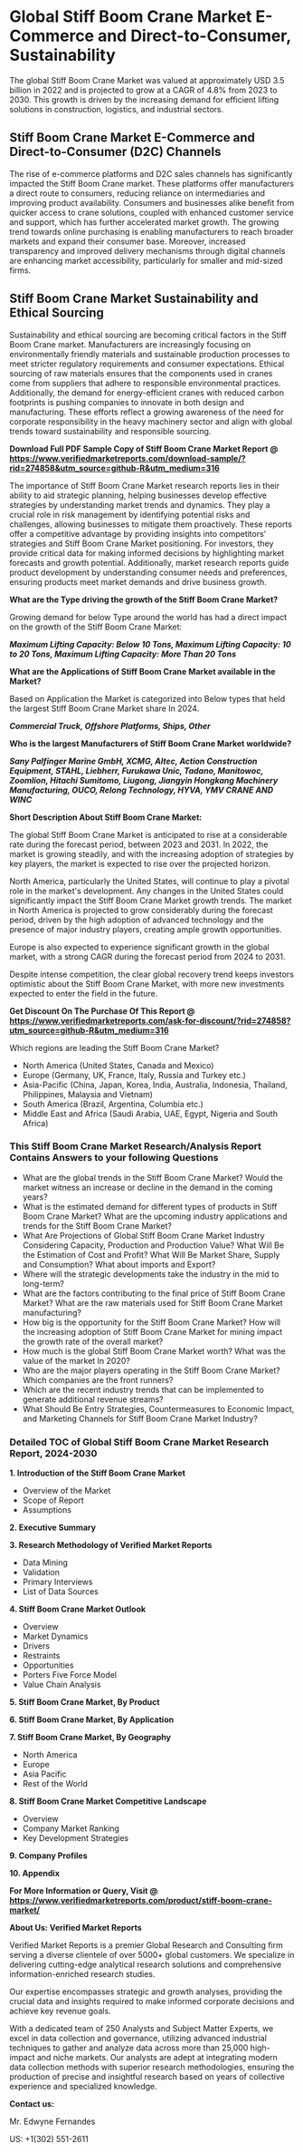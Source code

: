 <h1>Global Stiff Boom Crane Market E-Commerce and Direct-to-Consumer, Sustainability</h1><p class=""><p>The global Stiff Boom Crane Market was valued at approximately USD 3.5 billion in 2022 and is projected to grow at a CAGR of 4.8% from 2023 to 2030. This growth is driven by the increasing demand for efficient lifting solutions in construction, logistics, and industrial sectors.</p><h2>Stiff Boom Crane Market E-Commerce and Direct-to-Consumer (D2C) Channels</h2><p>The rise of e-commerce platforms and D2C sales channels has significantly impacted the Stiff Boom Crane market. These platforms offer manufacturers a direct route to consumers, reducing reliance on intermediaries and improving product availability. Consumers and businesses alike benefit from quicker access to crane solutions, coupled with enhanced customer service and support, which has further accelerated market growth. The growing trend towards online purchasing is enabling manufacturers to reach broader markets and expand their consumer base. Moreover, increased transparency and improved delivery mechanisms through digital channels are enhancing market accessibility, particularly for smaller and mid-sized firms.</p><h2>Stiff Boom Crane Market Sustainability and Ethical Sourcing</h2><p>Sustainability and ethical sourcing are becoming critical factors in the Stiff Boom Crane market. Manufacturers are increasingly focusing on environmentally friendly materials and sustainable production processes to meet stricter regulatory requirements and consumer expectations. Ethical sourcing of raw materials ensures that the components used in cranes come from suppliers that adhere to responsible environmental practices. Additionally, the demand for energy-efficient cranes with reduced carbon footprints is pushing companies to innovate in both design and manufacturing. These efforts reflect a growing awareness of the need for corporate responsibility in the heavy machinery sector and align with global trends toward sustainability and responsible sourcing.</p></p><p class=""><strong>Download Full PDF Sample Copy of Stiff Boom Crane Market Report @ <a href="https://www.verifiedmarketreports.com/download-sample/?rid=274858&utm_source=github-R&utm_medium=316" target="_blank">https://www.verifiedmarketreports.com/download-sample/?rid=274858&utm_source=github-R&utm_medium=316</a></strong></p><p>The importance of&nbsp;Stiff Boom Crane Market research reports lies in their ability to aid strategic planning, helping businesses develop effective strategies by understanding market trends and dynamics. They play a crucial role in risk management by identifying potential risks and challenges, allowing businesses to mitigate them proactively. These reports offer a competitive advantage by providing insights into competitors' strategies and Stiff Boom Crane Market positioning. For investors, they provide critical data for making informed decisions by highlighting market forecasts and growth potential. Additionally, market research reports guide product development by understanding consumer needs and preferences, ensuring products meet market demands and drive business growth.</p><p><strong>What are the&nbsp;Type driving the growth of the Stiff Boom Crane Market?</strong></p><p id="" class="">Growing demand for below Type around the world has had a direct impact on the growth of the Stiff Boom Crane Market:</p><p class=""><em><strong>Maximum Lifting Capacity: Below 10 Tons, Maximum Lifting Capacity: 10 to 20 Tons, Maximum Lifting Capacity: More Than 20 Tons</strong></em></p><p class=""><strong>What are the&nbsp;Applications&nbsp;of Stiff Boom Crane Market available in the Market?</strong></p><p id="" class="">Based on Application the Market is categorized into Below types that held the largest Stiff Boom Crane Market share In 2024.</p><p class=""><em><strong>Commercial Truck, Offshore Platforms, Ships, Other</strong></em></p><p class=""><strong>Who is the largest Manufacturers of Stiff Boom Crane Market worldwide?</strong></p><p><em><strong>Sany Palfinger Marine GmbH, XCMG, Altec, Action Construction Equipment, STAHL, Liebherr, Furukawa Unic, Tadano, Manitowoc, Zoomlion, Hitachi Sumitomo, Liugong, Jiangyin Hongkang Machinery Manufacturing, OUCO, Relong Technology, HYVA, YMV CRANE AND WINC</strong></em></p><p id="" class=""><strong>Short Description About Stiff Boom Crane Market:</strong></p><p>The global Stiff Boom Crane Market is anticipated to rise at a considerable rate during the forecast period, between 2023 and 2031. In 2022, the market is growing steadily, and with the increasing adoption of strategies by key players, the market is expected to rise over the projected horizon.</p><p>North America, particularly the United States, will continue to play a pivotal role in the market's development. Any changes in the United States could significantly impact the Stiff Boom Crane Market growth trends. The market in North America is projected to grow considerably during the forecast period, driven by the high adoption of advanced technology and the presence of major industry players, creating ample growth opportunities.</p><p>Europe is also expected to experience significant growth in the global market, with a strong CAGR during the forecast period from 2024 to 2031.</p><p>Despite intense competition, the clear global recovery trend keeps investors optimistic about the Stiff Boom Crane Market, with more new investments expected to enter the field in the future.</p><p id="" class=""><strong>Get Discount On The Purchase Of This Report @ <a href="https://www.verifiedmarketreports.com/ask-for-discount/?rid=274858?utm_source=github-R&utm_medium=316" target="_blank">https://www.verifiedmarketreports.com/ask-for-discount/?rid=274858?utm_source=github-R&utm_medium=316</a></strong></p><p class="">Which regions are leading the Stiff Boom Crane Market?</p><ul><li>North America (United States, Canada and Mexico)</li><li>Europe (Germany, UK, France, Italy, Russia and Turkey etc.)</li><li>Asia-Pacific (China, Japan, Korea, India, Australia, Indonesia, Thailand, Philippines, Malaysia and Vietnam)</li><li>South America (Brazil, Argentina, Columbia etc.)</li><li>Middle East and Africa (Saudi Arabia, UAE, Egypt, Nigeria and South Africa)</li></ul><h3 id="" class="">This Stiff Boom Crane Market Research/Analysis Report Contains Answers to your following Questions</h3><ul><li>What are the global trends in the Stiff Boom Crane Market? Would the market witness an increase or decline in the demand in the coming years?</li><li>What is the estimated demand for different types of products in Stiff Boom Crane Market? What are the upcoming industry applications and trends for the Stiff Boom Crane Market?</li><li>What Are Projections of Global Stiff Boom Crane Market Industry Considering Capacity, Production and Production Value? What Will Be the Estimation of Cost and Profit? What Will Be Market Share, Supply and Consumption? What about imports and Export?</li><li>Where will the strategic developments take the industry in the mid to long-term?</li><li>What are the factors contributing to the final price of Stiff Boom Crane Market? What are the raw materials used for Stiff Boom Crane Market manufacturing?</li><li>How big is the opportunity for the Stiff Boom Crane Market? How will the increasing adoption of Stiff Boom Crane Market for mining impact the growth rate of the overall market?</li><li>How much is the global Stiff Boom Crane Market worth? What was the value of the market In 2020?</li><li>Who are the major players operating in the Stiff Boom Crane Market? Which companies are the front runners?</li><li>Which are the recent industry trends that can be implemented to generate additional revenue streams?</li><li>What Should Be Entry Strategies, Countermeasures to Economic Impact, and Marketing Channels for Stiff Boom Crane Market Industry?</li></ul><h3 id="" class="">Detailed TOC of Global Stiff Boom Crane Market Research Report, 2024-2030</h3><p id="" class=""><strong>1. Introduction of the Stiff Boom Crane Market</strong></p><ul><li>Overview of the Market</li><li>Scope of Report</li><li>Assumptions</li></ul><p id="" class=""><strong>2. Executive Summary</strong></p><p id="" class=""><strong>3. Research Methodology of Verified Market Reports</strong></p><ul><li>Data Mining</li><li>Validation</li><li>Primary Interviews</li><li>List of Data Sources</li></ul><p id="" class=""><strong>4. Stiff Boom Crane Market Outlook</strong></p><ul><li>Overview</li><li>Market Dynamics</li><li>Drivers</li><li>Restraints</li><li>Opportunities</li><li>Porters Five Force Model</li><li>Value Chain Analysis</li></ul><p id="" class=""><strong>5. Stiff Boom Crane Market, By Product</strong></p><p id="" class=""><strong>6. Stiff Boom Crane Market, By Application</strong></p><p id="" class=""><strong>7. Stiff Boom Crane Market, By Geography</strong></p><ul><li>North America</li><li>Europe</li><li>Asia Pacific</li><li>Rest of the World</li></ul><p id="" class=""><strong>8. Stiff Boom Crane Market Competitive Landscape</strong></p><ul><li>Overview</li><li>Company Market Ranking</li><li>Key Development Strategies</li></ul><p id="" class=""><strong>9. Company Profiles</strong></p><p id="" class=""><strong>10. Appendix</strong></p><p id="" class=""><strong>For More Information or Query, Visit @ <a href="https://www.verifiedmarketreports.com/product/stiff-boom-crane-market/" target="_blank">https://www.verifiedmarketreports.com/product/stiff-boom-crane-market/</a></strong></p><p id="" class=""><strong>About Us: Verified Market Reports</strong></p><p id="" class="">Verified Market Reports is a premier Global Research and Consulting firm serving a diverse clientele of over 5000+ global customers. We specialize in delivering cutting-edge analytical research solutions and comprehensive information-enriched research studies.</p><p id="" class="">Our expertise encompasses strategic and growth analyses, providing the crucial data and insights required to make informed corporate decisions and achieve key revenue goals.</p><p id="" class="">With a dedicated team of 250 Analysts and Subject Matter Experts, we excel in data collection and governance, utilizing advanced industrial techniques to gather and analyze data across more than 25,000 high-impact and niche markets. Our analysts are adept at integrating modern data collection methods with superior research methodologies, ensuring the production of precise and insightful research based on years of collective experience and specialized knowledge.</p><p id="" class=""><strong>Contact us:</strong></p><p id="" class="">Mr. Edwyne Fernandes</p><p id="" class="">US: +1(302) 551-2611</p>